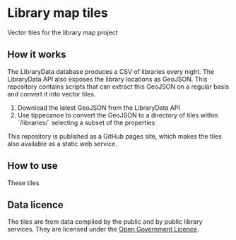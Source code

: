 # Library map tiles

Vector tiles for the library map project

## How it works

The LibraryData database produces a CSV of libraries every night. The LibraryData API also exposes the library locations as GeoJSON. This repository contains scripts that can extract this GeoJSON on a regular basis and convert it into vector tiles.

1. Download the latest GeoJSON from the LibraryData API
2. Use tippecanoe to convert the GeoJSON to a directory of tiles within ´/libraries/´ selecting a subset of the properties

This repository is published as a GitHub pages site, which makes the tiles also available as a static web service.


## How to use



These tiles

## Data licence

The tiles are from data compiled by the public and by public library services. They are licensed under the [Open Government Licence](http://www.nationalarchives.gov.uk/doc/open-government-licence/version/3/).
